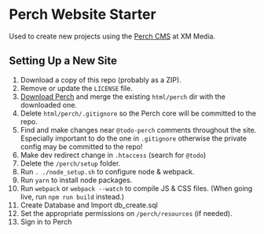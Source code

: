 # Perch Website Starter

Used to create new projects using the [Perch CMS](https://grabaperch.com/) at XM Media.

## Setting Up a New Site

1. Download a copy of this repo (probably as a ZIP).
2. Remove or update the `LICENSE` file.
3. [Download Perch](https://grabaperch.com/account) and merge the existing `html/perch` dir with the downloaded one.
4. Delete `html/perch/.gitignore` so the Perch core will be committed to the repo.
5. Find and make changes near `@todo-perch` comments throughout the site. Especially important to do the one in `.gitignore` otherwise the private config may be committed to the repo!
6. Make dev redirect change in `.htaccess` (search for `@todo`)
7. Delete the `/perch/setup` folder.
8. Run `. ./node_setup.sh` to configure node & webpack.
9. Run `yarn` to install node packages.
10. Run `webpack` or `webpack --watch` to compile JS & CSS files. (When going live, run `npm run build` instead.)
11. Create Database and Import db_create.sql
12. Set the appropriate permissions on `/perch/resources` (if needed).
13. Sign in to Perch